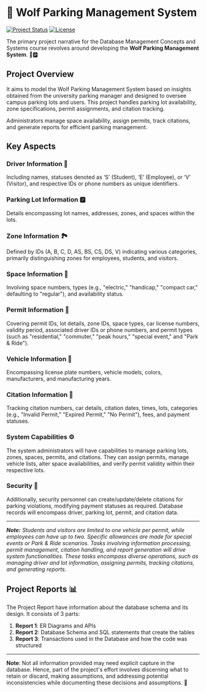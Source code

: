 # 🐺 Wolf Parking Management System

[![Project Status](https://img.shields.io/badge/Status-Completed-brightgreen.svg)](https://yourprojectstatuspage.com)
[![License](https://img.shields.io/badge/License-MIT-blue.svg)](https://opensource.org/licenses/MIT)

The primary project narrative for the Database Management Concepts and Systems course revolves around developing the **Wolf Parking Management System**. 🚗🅿️

## Project Overview

It aims to model the Wolf Parking Management System based on insights obtained from the university parking manager and designed to oversee campus parking lots and users. This project handles parking lot availability, zone specifications, permit assignments, and citation tracking.

Administrators manage space availability, assign permits, track citations, and generate reports for efficient parking management.

## Key Aspects

### Driver Information 🚦

Including names, statuses denoted as ‘S’ (Student), ‘E’ (Employee), or ‘V’ (Visitor), and respective IDs or phone numbers as unique identifiers.

### Parking Lot Information 🅿️

Details encompassing lot names, addresses, zones, and spaces within the lots.

### Zone Information 🏞️

Defined by IDs (A, B, C, D, AS, BS, CS, DS, V) indicating various categories, primarily distinguishing zones for employees, students, and visitors.

### Space Information 🚀

Involving space numbers, types (e.g., "electric," "handicap," "compact car," defaulting to "regular"), and availability status.

### Permit Information 🎫
Covering permit IDs, lot details, zone IDs, space types, car license numbers, validity period, associated driver IDs or phone numbers, and permit types (such as "residential," "commuter," "peak hours," "special event," and "Park & Ride").

### Vehicle Information 🚗
Encompassing license plate numbers, vehicle models, colors, manufacturers, and manufacturing years.

### Citation Information 🚨
Tracking citation numbers, car details, citation dates, times, lots, categories (e.g., "Invalid Permit," "Expired Permit," "No Permit"), fees, and payment statuses.

### System Capabilities ⚙️
The system administrators will have capabilities to manage parking lots, zones, spaces, permits, and citations. They can assign permits, manage vehicle lists, alter space availabilities, and verify permit validity within their respective lots.

### Security 🔐
Additionally, security personnel can create/update/delete citations for parking violations, modifying payment statuses as required. Database records will encompass driver, parking lot, permit, and citation data.

---
***Note:** Students and visitors are limited to one vehicle per permit, while employees can have up to two. Specific allowances are made for special events or Park & Ride scenarios. Tasks involving information processing, permit management, citation handling, and report generation will drive system functionalities. These tasks encompass diverse operations, such as managing driver and lot information, assigning permits, tracking citations, and generating reports.*

## Project Reports 📊

The Project Report have information about the database schema and its design.
It consists of 3 parts:

1. **Report 1**: ER Diagrams and APIs
2. **Report 2**: Database Schema and SQL statements that create the tables
3. **Report 3**: Transactions used in the Database and how the code was structured

---

**Note**: Not all information provided may need explicit capture in the database. Hence, part of the project's effort involves discerning what to retain or discard, making assumptions, and addressing potential inconsistencies while documenting these decisions and assumptions. 📝
